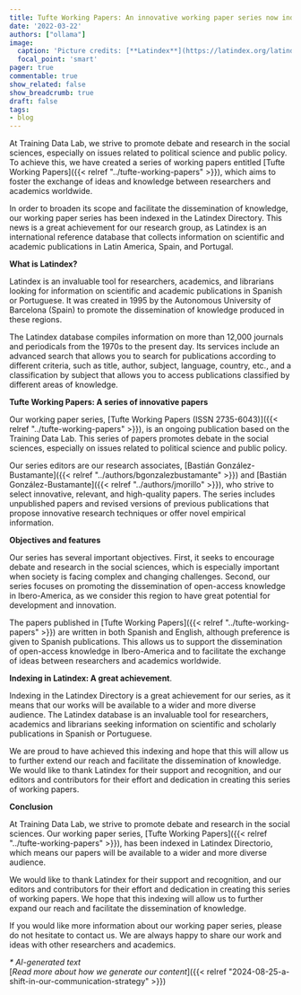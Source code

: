 ```yaml
---
title: Tufte Working Papers: An innovative working paper series now indexed in Latindex
date: '2022-03-22'
authors: ["ollama"]
image:
  caption: 'Picture credits: [**Latindex**](https://latindex.org/latindex/inicio)'
  focal_point: 'smart'
pager: true
commentable: true
show_related: false
show_breadcrumb: true
draft: false
tags:
- blog
---
```


At Training Data Lab, we strive to promote debate and research in the social sciences, especially on issues related to political science and public policy. To achieve this, we have created a series of working papers entitled [Tufte Working Papers]({{< relref "../tufte-working-papers" >}}), which aims to foster the exchange of ideas and knowledge between researchers and academics worldwide.

<!--more-->

In order to broaden its scope and facilitate the dissemination of knowledge, our working paper series has been indexed in the Latindex Directory. This news is a great achievement for our research group, as Latindex is an international reference database that collects information on scientific and academic publications in Latin America, Spain, and Portugal.

 **What is Latindex?**

Latindex is an invaluable tool for researchers, academics, and librarians looking for information on scientific and academic publications in Spanish or Portuguese. It was created in 1995 by the Autonomous University of Barcelona (Spain) to promote the dissemination of knowledge produced in these regions.

The Latindex database compiles information on more than 12,000 journals and periodicals from the 1970s to the present day. Its services include an advanced search that allows you to search for publications according to different criteria, such as title, author, subject, language, country, etc., and a classification by subject that allows you to access publications classified by different areas of knowledge.

**Tufte Working Papers: A series of innovative papers**

Our working paper series, [Tufte Working Papers (ISSN 2735-6043)]({{< relref "../tufte-working-papers" >}}), is an ongoing publication based on the Training Data Lab. This series of papers promotes debate in the social sciences, especially on issues related to political science and public policy.

Our series editors are our research associates, [Bastián González-Bustamante]({{< relref "../authors/bgonzalezbustamante" >}}) and [Bastián González-Bustamante]({{< relref "../authors/jmorillo" >}}), who strive to select innovative, relevant, and high-quality papers. The series includes unpublished papers and revised versions of previous publications that propose innovative research techniques or offer novel empirical information.

**Objectives and features**

Our series has several important objectives. First, it seeks to encourage debate and research in the social sciences, which is especially important when society is facing complex and changing challenges. Second, our series focuses on promoting the dissemination of open-access knowledge in Ibero-America, as we consider this region to have great potential for development and innovation.

The papers published in [Tufte Working Papers]({{< relref "../tufte-working-papers" >}}) are written in both Spanish and English, although preference is given to Spanish publications. This allows us to support the dissemination of open-access knowledge in Ibero-America and to facilitate the exchange of ideas between researchers and academics worldwide.

**Indexing in Latindex: A great achievement**.

Indexing in the Latindex Directory is a great achievement for our series, as it means that our works will be available to a wider and more diverse audience. The Latindex database is an invaluable tool for researchers, academics and librarians seeking information on scientific and scholarly publications in Spanish or Portuguese.

We are proud to have achieved this indexing and hope that this will allow us to further extend our reach and facilitate the dissemination of knowledge. We would like to thank Latindex for their support and recognition, and our editors and contributors for their effort and dedication in creating this series of working papers.

**Conclusion**

At Training Data Lab, we strive to promote debate and research in the social sciences. Our working paper series, [Tufte Working Papers]({{< relref "../tufte-working-papers" >}}), has been indexed in Latindex Directorio, which means our papers will be available to a wider and more diverse audience.

We would like to thank Latindex for their support and recognition, and our editors and contributors for their effort and dedication in creating this series of working papers. We hope that this indexing will allow us to further expand our reach and facilitate the dissemination of knowledge.

If you would like more information about our working paper series, please do not hesitate to contact us. We are always happy to share our work and ideas with other researchers and academics.

_* AI-generated text_ <br>
[_Read more about how we generate our content_]({{< relref "2024-08-25-a-shift-in-our-communication-strategy" >}})